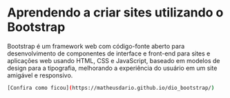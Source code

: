 # Aprendendo a criar sites utilizando o Bootstrap

Bootstrap é um framework web com código-fonte aberto para desenvolvimento de componentes de interface e front-end para sites e aplicações web usando HTML, CSS e JavaScript, baseado em modelos de design para a tipografia, melhorando a experiência do usuário em um site amigável e responsivo.

```bash
[Confira como ficou](https://matheusdario.github.io/dio_bootstrap/)
```